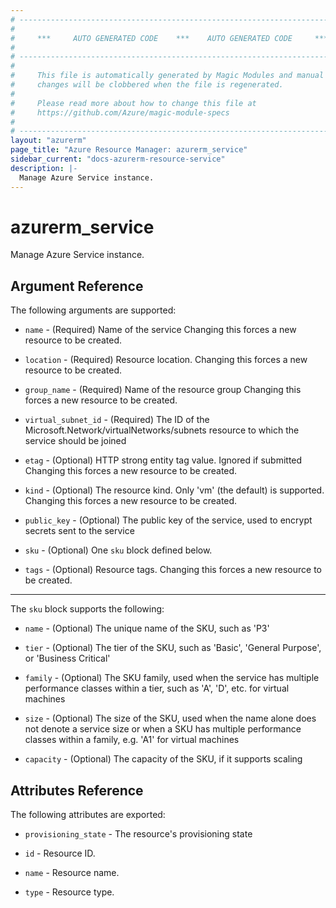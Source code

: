 ```yaml
---
# ----------------------------------------------------------------------------
#
#     ***     AUTO GENERATED CODE    ***    AUTO GENERATED CODE     ***
#
# ----------------------------------------------------------------------------
#
#     This file is automatically generated by Magic Modules and manual
#     changes will be clobbered when the file is regenerated.
#
#     Please read more about how to change this file at
#     https://github.com/Azure/magic-module-specs
#
# ----------------------------------------------------------------------------
layout: "azurerm"
page_title: "Azure Resource Manager: azurerm_service"
sidebar_current: "docs-azurerm-resource-service"
description: |-
  Manage Azure Service instance.
---
```


# azurerm_service

Manage Azure Service instance.


## Argument Reference

The following arguments are supported:

* `name` - (Required) Name of the service Changing this forces a new resource to be created.

* `location` - (Required) Resource location. Changing this forces a new resource to be created.

* `group_name` - (Required) Name of the resource group Changing this forces a new resource to be created.

* `virtual_subnet_id` - (Required) The ID of the Microsoft.Network/virtualNetworks/subnets resource to which the service should be joined

* `etag` - (Optional) HTTP strong entity tag value. Ignored if submitted Changing this forces a new resource to be created.

* `kind` - (Optional) The resource kind. Only 'vm' (the default) is supported. Changing this forces a new resource to be created.

* `public_key` - (Optional) The public key of the service, used to encrypt secrets sent to the service

* `sku` - (Optional) One `sku` block defined below.

* `tags` - (Optional) Resource tags. Changing this forces a new resource to be created.

---

The `sku` block supports the following:

* `name` - (Optional) The unique name of the SKU, such as 'P3'

* `tier` - (Optional) The tier of the SKU, such as 'Basic', 'General Purpose', or 'Business Critical'

* `family` - (Optional) The SKU family, used when the service has multiple performance classes within a tier, such as 'A', 'D', etc. for virtual machines

* `size` - (Optional) The size of the SKU, used when the name alone does not denote a service size or when a SKU has multiple performance classes within a family, e.g. 'A1' for virtual machines

* `capacity` - (Optional) The capacity of the SKU, if it supports scaling

## Attributes Reference

The following attributes are exported:

* `provisioning_state` - The resource's provisioning state

* `id` - Resource ID.

* `name` - Resource name.

* `type` - Resource type.
